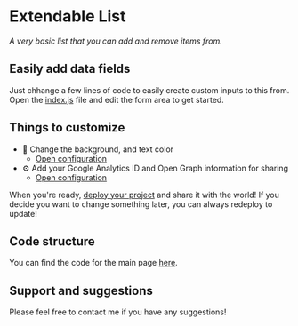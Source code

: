 # Extendable List

*A very basic list that you can add and remove items from.*

## Easily add data fields
Just chhange a few lines of code to easily create custom inputs to this from.
Open the [index.js](#~/frontend/pages/HomePage/index.js) file and edit the form area to get started.

## Things to customize
- 💅 Change the background, and text color
    * [Open configuration](#~/.koji/style.json!visual)
- ⚙️ Add your Google Analytics ID and Open Graph information for sharing
    * [Open configuration](#~/.koji/metadata.json!visual)

When you're ready, [deploy your project](#~/.koji/deploy.json!visual) and share it with the world! If you decide you want to change something later, you can always redeploy to update!

## Code structure
You can find the code for the main page [here](#~/frontend/pages/HomePage/index.js).

## Support and suggestions
Please feel free to contact me if you have any suggestions!